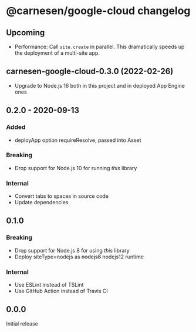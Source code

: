 # **@carnesen/google-cloud** changelog

## Upcoming

- Performance: Call `site.create` in parallel. This dramatically speeds up the deployment of a multi-site app.

## carnesen-google-cloud-0.3.0 (2022-02-26)

- Upgrade to Node.js 16 both in this project and in deployed App Engine ones

## 0.2.0 - 2020-09-13

### Added

- deployApp option requireResolve, passed into Asset

### Breaking

- Drop support for Node.js 10 for running _this_ library

### Internal

- Convert tabs to spaces in source code
- Update dependencies

## 0.1.0

### Breaking

- Drop support for Node.js 8 for using _this_ library
- Deploy siteType=nodejs as ~~nodejs8~~ nodejs12 runtime

### Internal

- Use ESLint instead of TSLint
- Use GitHub Action instead of Travis CI

## 0.0.0

Initial release
